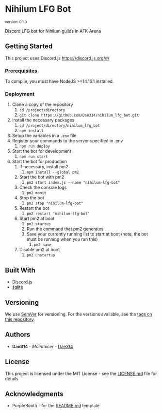 # Nihilum LFG Bot
<sup>version: 0.1.0</sup>

Discord LFG bot for Nihilum guilds in AFK Arena

## Getting Started

This project uses Discord.js https://discord.js.org/#/

### Prerequisites

To compile, you must have NodeJS >=14.16.1 installed.

### Deployment

1. Clone a copy of the repository
	1. `cd /project/directory`
	1. `git clone https://github.com/Dae314/nihilum_lfg_bot.git`
1. Install the necessary packages
	1. `cd /project/directory/nihilum_lfg_bot`
	1. `npm install`
1. Setup the variables in a `.env` file
1. Register your commands to the server specified in .env
	1. `npm run deploy`
1. Start the bot for development
	1. `npm run start`
1. Start the bot for production
	1. If necessary, install pm2
		1. `npm install --global pm2`
	1. Start the bot with pm2
		1. `pm2 start index.js --name "nihilum-lfg-bot"`
	1. Check the console logs
		1. `pm2 monit`
	1. Stop the bot
		1. `pm2 stop "nihilum-lfg-bot"`
	1. Restart the bot
		1. `pm2 restart "nihilum-lfg-bot"`
	1. Start pm2 at boot
		1. `pm2 startup`
		1. Run the command that pm2 generates
		1. Save your currently running list to start at boot (note, the bot must be running when you run this)
			1. `pm2 save`
	1. Disable pm2 at boot
		1. `pm2 unstartup`

## Built With

* [Discord.js](https://discord.js.org/#/)
* [sqlite](https://www.npmjs.com/package/sqlite3)

## Versioning

We use [SemVer](http://semver.org/) for versioning. For the versions available, see the [tags on this repository](https://github.com/Dae314/nihilum_lfg_bot/tags). 

## Authors

* **Dae314** - *Maintainer* - [Dae314](https://github.com/Dae314)

## License

This project is licensed under the MIT License - see the [LICENSE.md](LICENSE.md) file for details

## Acknowledgments

* PurpleBooth - for the [README.md](https://gist.github.com/PurpleBooth/109311bb0361f32d87a2) template
